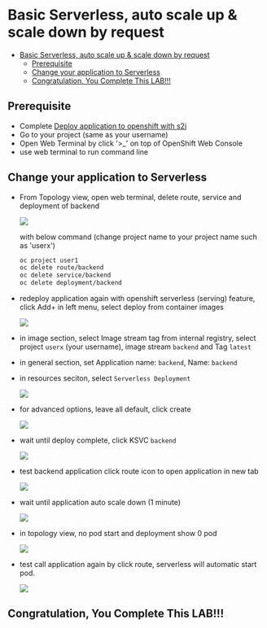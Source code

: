 # Basic Serverless, auto scale up & scale down by request
<!-- TOC -->

- [Basic Serverless, auto scale up \& scale down by request](#basic-serverless-auto-scale-up--scale-down-by-request)
  - [Prerequisite](#prerequisite)
  - [Change your application to Serverless](#change-your-application-to-serverless)
  - [Congratulation, You Complete This LAB!!!](#congratulation-you-complete-this-lab)

<!-- /TOC -->
## Prerequisite
- Complete [Deploy application to openshift with s2i](deploywiths2i.md)
- Go to your project (same as your username)
- Open Web Terminal by click '>_' on top of OpenShift Web Console
- use web terminal to run command line

## Change your application to Serverless
- From Topology view, open web terminal, delete route, service and deployment of backend

  ![](images/serverless_1.png)

  with below command (change project name to your project name such as 'userx')

  ```bash
  oc project user1
  oc delete route/backend
  oc delete service/backend
  oc delete deployment/backend
  ```

- redeploy application again with openshift serverless (serving) feature, click Add+ in left menu, select deploy from container images

  ![](images/serverless_2.png)

- in image section, select Image stream tag from internal registry, select project `userx` (your username), image stream `backend` and Tag `latest`
- in general section, set Application name: `backend`, Name: `backend`
- in resources seciton, select `Serverless Deployment`

  ![](images/serverless_3.png)

- for advanced options, leave all default, click create

  ![](images/serverless_4.png)

- wait until deploy complete, click KSVC `backend`

  ![](images/serverless_5.png)

- test backend application click route icon to open application in new tab

  ![](images/serverless_6.png)

- wait until application auto scale down (1 minute)

  ![](images/serverless_7.png)

- in topology view, no pod start and deployment show 0 pod

  ![](images/serverless_8.png)

- test call application again by click route, serverless will automatic start pod.

  ![](images/serverless_9.png)

## Congratulation, You Complete This LAB!!!






